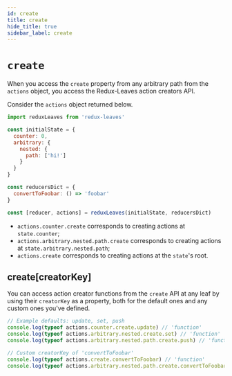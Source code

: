 ```yaml
---
id: create
title: create
hide_title: true
sidebar_label: create
---
```


# `create`

When you access the `create` property from any arbitrary path from the `actions` object, you access the Redux-Leaves action creators API.

Consider the `actions` object returned below.
```js
import reduxLeaves from 'redux-leaves'

const initialState = {
  counter: 0,
  arbitrary: {
    nested: {
      path: ['hi!']
    }
  }
}

const reducersDict = {
  convertToFoobar: () => 'foobar'
}

const [reducer, actions] = reduxLeaves(initialState, reducersDict)
```

* `actions.counter.create` corresponds to creating actions at `state.counter`;
* `actions.arbitrary.nested.path.create` corresponds to creating actions at `state.arbitrary.nested.path`;
* `actions.create` corresponds to creating actions at the `state`'s root.

## create[creatorKey]
You can access action creator functions from the `create` API at any leaf by using their `creatorKey` as a property, both for the default ones and any custom ones you've defined.

```js
// Example defaults: update, set, push
console.log(typeof actions.counter.create.update) // 'function'
console.log(typeof actions.arbitrary.nested.create.set) // 'function'
console.log(typeof actions.arbitrary.nested.path.create.push) // 'function'

// Custom creatorKey of 'convertToFoobar'
console.log(typeof actions.create.convertToFoobar) // 'function'
console.log(typeof actions.arbitrary.nested.path.create.convertToFoobar) // 'function'
```

